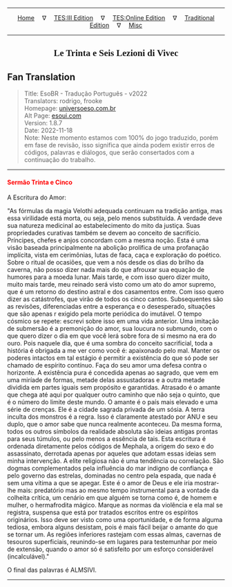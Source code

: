 
---

<!-- Jekyll Page Links -->

<center>
<a href="../../../../../index.html">Home</a>
&emsp;&nabla;&emsp;
<a href="../../../../index-tes3.html">TES:III Edition</a>
&emsp;&nabla;&emsp;
<a href="../../../../index-teso.html">TES:Online Edition</a>
&emsp;&nabla;&emsp;
<a href="../../../../index-traditional.html">Traditional Edition</a>
&emsp;&nabla;&emsp;
<a href="../../../../index-misc.html">Misc</a>
</center>

<!-- Markdown Body Below: -->

---

<center>
<h2><span style="font-family:Georgia">Le Trinta e Seis Lezioni di Vivec</span></h2>
</center>

## Fan Translation

> Title: EsoBR - Tradução Português - v2022\
> Translators: rodrigo, frooke\
> Homepage: [universoeso.com.br][1]\
> Alt Page: [esoui.com][2]\
> Version: 1.8.7\
> Date: 2022-11-18\
> Note: Neste momento estamos com 100% do jogo traduzido, porém em fase de revisão, isso significa que ainda podem existir erros de códigos, palavras e diálogos, que serão consertados com a continuação do trabalho.

[1]: https://www.universoeso.com.br/traducao
[2]: https://www.esoui.com/downloads/info2256-EsoBR-TraduoPortugus-v2022.html

---

#### <span style="color:red">Sermão Trinta e Cinco</span>

A Escritura do Amor:

"As fórmulas da magia Velothi adequada continuam na tradição antiga, mas essa virilidade está morta, ou seja, pelo menos substituída. A verdade deve sua natureza medicinal ao estabelecimento do mito da justiça. Suas propriedades curativas também se devem ao conceito de sacrifício. Príncipes, chefes e anjos concordam com a mesma noção. Esta é uma visão baseada principalmente na abolição prolífica de uma profanação implícita, vista em cerimônias, lutas de faca, caça e exploração do poético. Sobre o ritual de ocasiões, que vem a nós desde os dias do brilho da caverna, não posso dizer nada mais do que afrouxar sua equação de humores para a moeda lunar. Mais tarde, e com isso quero dizer muito, muito mais tarde, meu reinado será visto como um ato do amor supremo, que é um retorno do destino astral e dos casamentos entre. Com isso quero dizer as catástrofes, que virão de todos os cinco cantos. Subsequentes são as revisões, diferenciadas entre a esperança e o desesperado, situações que são apenas r exigido pela morte periódica do imutável. O tempo cósmico se repete: escrevi sobre isso em uma vida anterior. Uma imitação de submersão é a premonição do amor, sua loucura no submundo, com o que quero dizer o dia em que você lerá sobre fora de si mesmo na era do ouro. Pois naquele dia, que é uma sombra do conceito sacrificial, toda a história é obrigada a me ver como você é: apaixonado pelo mal. Manter os poderes intactos em tal estágio é permitir a existência do que só pode ser chamado de espírito contínuo. Faça do seu amor uma defesa contra o horizonte. A existência pura é concedida apenas ao sagrado, que vem em uma miríade de formas, metade delas assustadoras e a outra metade dividida em partes iguais sem propósito e garantidas. Atrasado é o amante que chega até aqui por qualquer outro caminho que não seja o quinto, que é o número do limite deste mundo. O amante é o país mais elevado e uma série de crenças. Ele é a cidade sagrada privada de um sósia. A terra inculta dos monstros é a regra. Isso é claramente atestado por ANU e seu duplo, que o amor sabe que nunca realmente aconteceu. Da mesma forma, todos os outros símbolos da realidade absoluta são ideias antigas prontas para seus túmulos, ou pelo menos a essência de tais. Esta escritura é ordenada diretamente pelos códigos de Mephala, a origem do sexo e do assassinato, derrotada apenas por aqueles que adotam essas ideias sem minha intervenção. A elite religiosa não é uma tendência ou correlação. São dogmas complementados pela influência do mar indigno de confiança e pelo governo das estrelas, dominadas no centro pela espada, que nada é sem uma vítima a que se apegar. Este é o amor de Deus e ele iria mostrar-lhe mais: predatório mas ao mesmo tempo instrumental para a vontade da colheita crítica, um cenário em que alguém se torna como é, de homem e mulher, o hermafrodita mágico. Marque as normas da violência e ela mal se registra, suspensa que está por tratados escritos entre os espíritos originários. Isso deve ser visto como uma oportunidade, e de forma alguma tediosa, embora alguns desistam, pois é mais fácil beijar o amante do que se tornar um. As regiões inferiores rastejam com essas almas, cavernas de tesouros superficiais, reunindo-se em lugares para testemunhar por meio de extensão, quando o amor só é satisfeito por um esforço considerável (incalculável)."

O final das palavras é ALMSIVI.

---
